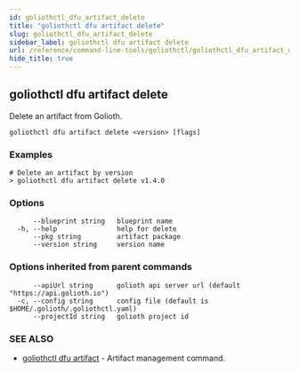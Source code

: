```yaml
---
id: goliothctl_dfu_artifact_delete
title: "goliothctl dfu artifact delete"
slug: goliothctl_dfu_artifact_delete
sidebar_label: goliothctl dfu artifact delete
url: /reference/command-line-tools/goliothctl/goliothctl_dfu_artifact_delete/
hide_title: true
---
```

## goliothctl dfu artifact delete

Delete an artifact from Golioth.

```
goliothctl dfu artifact delete <version> [flags]
```

### Examples

```
# Delete an artifact by version
> goliothctl dfu artifact delete v1.4.0
```

### Options

```
      --blueprint string   blueprint name
  -h, --help               help for delete
      --pkg string         artifact package
      --version string     version name
```

### Options inherited from parent commands

```
      --apiUrl string      golioth api server url (default "https://api.golioth.io")
  -c, --config string      config file (default is $HOME/.golioth/.goliothctl.yaml)
      --projectId string   golioth project id
```

### SEE ALSO

* [goliothctl dfu artifact](/reference/command-line-tools/goliothctl/goliothctl_dfu_artifact)	 - Artifact management command.

